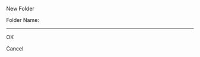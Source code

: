 New Folder

Folder Name:

------------------------------------------------------------------------

OK

Cancel
